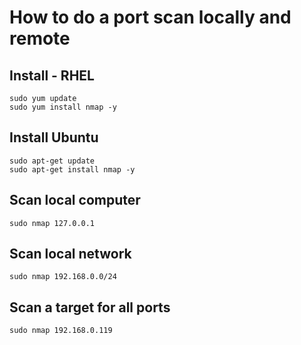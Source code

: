# How to do a port scan locally and remote

## Install - RHEL
```
sudo yum update
sudo yum install nmap -y
```

## Install Ubuntu
```
sudo apt-get update
sudo apt-get install nmap -y
```

## Scan local computer

```
sudo nmap 127.0.0.1
```

## Scan local network

```
sudo nmap 192.168.0.0/24
```

## Scan a target for all ports
```
sudo nmap 192.168.0.119
```

